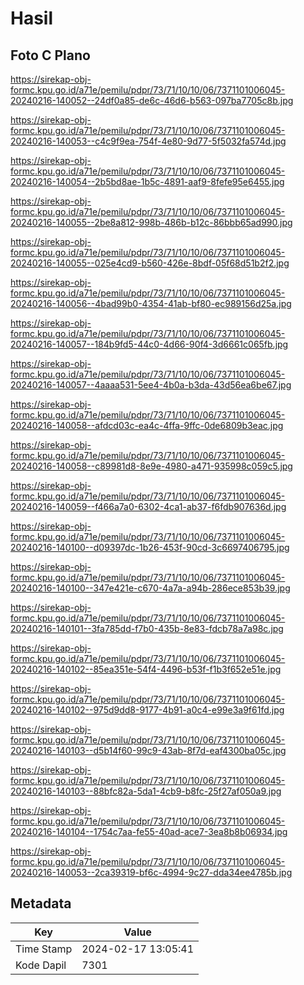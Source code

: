 # Hasil

## Foto C Plano

https://sirekap-obj-formc.kpu.go.id/a71e/pemilu/pdpr/73/71/10/10/06/7371101006045-20240216-140052--24df0a85-de6c-46d6-b563-097ba7705c8b.jpg

https://sirekap-obj-formc.kpu.go.id/a71e/pemilu/pdpr/73/71/10/10/06/7371101006045-20240216-140053--c4c9f9ea-754f-4e80-9d77-5f5032fa574d.jpg

https://sirekap-obj-formc.kpu.go.id/a71e/pemilu/pdpr/73/71/10/10/06/7371101006045-20240216-140054--2b5bd8ae-1b5c-4891-aaf9-8fefe95e6455.jpg

https://sirekap-obj-formc.kpu.go.id/a71e/pemilu/pdpr/73/71/10/10/06/7371101006045-20240216-140055--2be8a812-998b-486b-b12c-86bbb65ad990.jpg

https://sirekap-obj-formc.kpu.go.id/a71e/pemilu/pdpr/73/71/10/10/06/7371101006045-20240216-140055--025e4cd9-b560-426e-8bdf-05f68d51b2f2.jpg

https://sirekap-obj-formc.kpu.go.id/a71e/pemilu/pdpr/73/71/10/10/06/7371101006045-20240216-140056--4bad99b0-4354-41ab-bf80-ec989156d25a.jpg

https://sirekap-obj-formc.kpu.go.id/a71e/pemilu/pdpr/73/71/10/10/06/7371101006045-20240216-140057--184b9fd5-44c0-4d66-90f4-3d6661c065fb.jpg

https://sirekap-obj-formc.kpu.go.id/a71e/pemilu/pdpr/73/71/10/10/06/7371101006045-20240216-140057--4aaaa531-5ee4-4b0a-b3da-43d56ea6be67.jpg

https://sirekap-obj-formc.kpu.go.id/a71e/pemilu/pdpr/73/71/10/10/06/7371101006045-20240216-140058--afdcd03c-ea4c-4ffa-9ffc-0de6809b3eac.jpg

https://sirekap-obj-formc.kpu.go.id/a71e/pemilu/pdpr/73/71/10/10/06/7371101006045-20240216-140058--c89981d8-8e9e-4980-a471-935998c059c5.jpg

https://sirekap-obj-formc.kpu.go.id/a71e/pemilu/pdpr/73/71/10/10/06/7371101006045-20240216-140059--f466a7a0-6302-4ca1-ab37-f6fdb907636d.jpg

https://sirekap-obj-formc.kpu.go.id/a71e/pemilu/pdpr/73/71/10/10/06/7371101006045-20240216-140100--d09397dc-1b26-453f-90cd-3c6697406795.jpg

https://sirekap-obj-formc.kpu.go.id/a71e/pemilu/pdpr/73/71/10/10/06/7371101006045-20240216-140100--347e421e-c670-4a7a-a94b-286ece853b39.jpg

https://sirekap-obj-formc.kpu.go.id/a71e/pemilu/pdpr/73/71/10/10/06/7371101006045-20240216-140101--3fa785dd-f7b0-435b-8e83-fdcb78a7a98c.jpg

https://sirekap-obj-formc.kpu.go.id/a71e/pemilu/pdpr/73/71/10/10/06/7371101006045-20240216-140102--85ea351e-54f4-4496-b53f-f1b3f652e51e.jpg

https://sirekap-obj-formc.kpu.go.id/a71e/pemilu/pdpr/73/71/10/10/06/7371101006045-20240216-140102--975d9dd8-9177-4b91-a0c4-e99e3a9f61fd.jpg

https://sirekap-obj-formc.kpu.go.id/a71e/pemilu/pdpr/73/71/10/10/06/7371101006045-20240216-140103--d5b14f60-99c9-43ab-8f7d-eaf4300ba05c.jpg

https://sirekap-obj-formc.kpu.go.id/a71e/pemilu/pdpr/73/71/10/10/06/7371101006045-20240216-140103--88bfc82a-5da1-4cb9-b8fc-25f27af050a9.jpg

https://sirekap-obj-formc.kpu.go.id/a71e/pemilu/pdpr/73/71/10/10/06/7371101006045-20240216-140104--1754c7aa-fe55-40ad-ace7-3ea8b8b06934.jpg

https://sirekap-obj-formc.kpu.go.id/a71e/pemilu/pdpr/73/71/10/10/06/7371101006045-20240216-140053--2ca39319-bf6c-4994-9c27-dda34ee4785b.jpg


## Metadata

| Key        | Value               |
| ---------- | ------------------- |
| Time Stamp | 2024-02-17 13:05:41 |
| Kode Dapil | 7301                |



